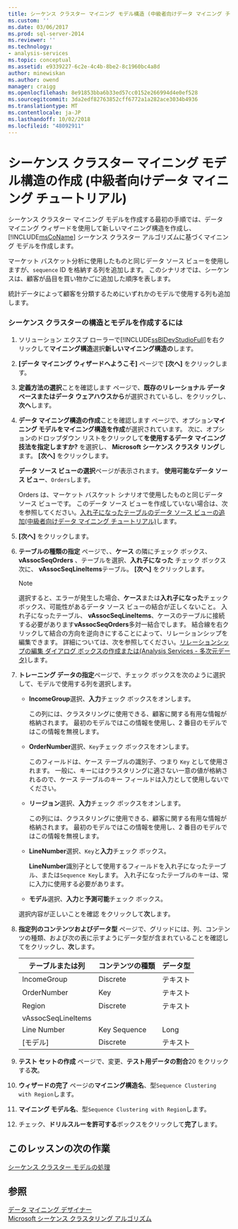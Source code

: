 ```yaml
---
title: シーケンス クラスター マイニング モデル構造 (中級者向けデータ マイニング チュートリアル) を作成する |Microsoft Docs
ms.custom: ''
ms.date: 03/06/2017
ms.prod: sql-server-2014
ms.reviewer: ''
ms.technology:
- analysis-services
ms.topic: conceptual
ms.assetid: e9339227-6c2e-4c4b-8be2-8c1960bc4a8d
author: minewiskan
ms.author: owend
manager: craigg
ms.openlocfilehash: 8e91853bba6b33ed57cc0152e266994d4e0ef528
ms.sourcegitcommit: 3da2edf82763852cff6772a1a282ace3034b4936
ms.translationtype: MT
ms.contentlocale: ja-JP
ms.lasthandoff: 10/02/2018
ms.locfileid: "48092911"
---
```

# <a name="creating-a-sequence-clustering-mining-model-structure-intermediate-data-mining-tutorial"></a>シーケンス クラスター マイニング モデル構造の作成 (中級者向けデータ マイニング チュートリアル)
  シーケンス クラスター マイニング モデルを作成する最初の手順では、データ マイニング ウィザードを使用して新しいマイニング構造を作成し、[!INCLUDE[msCoName](../includes/msconame-md.md)] シーケンス クラスター アルゴリズムに基づくマイニング モデルを作成します。  
  
 マーケット バスケット分析に使用したものと同じデータ ソース ビューを使用しますが、`sequence` ID を格納する列を追加します。 このシナリオでは、シーケンスは、顧客が品目を買い物かごに追加した順序を表します。  
  
 統計データによって顧客を分類するためにいずれかのモデルで使用する列も追加します。  
  
### <a name="to-create-a-sequence-clustering-structure-and-model"></a>シーケンス クラスターの構造とモデルを作成するには  
  
1.  ソリューション エクスプ ローラーで[!INCLUDE[ssBIDevStudioFull](../includes/ssbidevstudiofull-md.md)]を右クリックして**マイニング構造**選択**新しいマイニング構造の**します。  
  
2.  **[データ マイニング ウィザードへようこそ]** ページで **[次へ]** をクリックします。  
  
3.  **定義方法の選択**ことを確認します ページで、**既存のリレーショナル データベースまたはデータ ウェアハウスから**が選択されているし、をクリックし、 **次へ**します。  
  
4.  **データ マイニング構造の作成**ことを確認します ページで、オプション**マイニング モデルをマイニング構造を作成**が選択されています。 次に、オプションのドロップダウン リストをクリックして**を使用するデータ マイニング技法を指定しますか?** を選択し、 **Microsoft シーケンス クラスタ リング**します。 **[次へ]** をクリックします。  
  
     **データ ソース ビューの選択**ページが表示されます。 **使用可能なデータ ソース ビュー**、`Orders`します。  
  
     Orders は、マーケット バスケット シナリオで使用したものと同じデータ ソース ビューです。 このデータ ソース ビューを作成していない場合は、次を参照してください。[入れ子になったテーブルのデータ ソース ビューの追加&#40;中級者向けデータ マイニング チュートリアル&#41;](../../2014/tutorials/adding-a-data-source-view-with-nested-tables-intermediate-data-mining-tutorial.md)します。  
  
5.  **[次へ]** をクリックします。  
  
6.  **テーブルの種類の指定** ページで、、**ケース** の隣にチェック ボックス、 **vAssocSeqOrders** 、テーブルを選択、**入れ子になった** チェック ボックス次に、 **vAssocSeqLineItems**テーブル。 **[次へ]** をクリックします。  
  
    > [!NOTE]  
    >  選択すると、エラーが発生した場合、**ケース**または**入れ子になった**チェック ボックス、可能性があるデータ ソース ビューの結合が正しくないこと。 入れ子になったテーブル、 **vAssocSeqLineItems**、ケースのテーブルに接続する必要があります**vAssocSeqOrders**多対一結合でします。 結合線を右クリックして結合の方向を逆向きにすることによって、リレーションシップを編集できます。 詳細については、次を参照してください。[リレーションシップの編集 ダイアログ ボックスの作成または&#40;Analysis Services - 多次元データ&#41;](../../2014/analysis-services/create-or-edit-relationship-dialog-box-analysis-services-multidimensional-data.md)します。  
  
7.  **トレーニング データの指定**ページで、チェック ボックスを次のように選択して、モデルで使用する列を選択します。  
  
    -   **IncomeGroup**選択、**入力**チェック ボックスをオンします。  
  
         この列には、クラスタリングに使用できる、顧客に関する有用な情報が格納されます。 最初のモデルではこの情報を使用し、2 番目のモデルではこの情報を無視します。  
  
    -   **OrderNumber**選択、`Key`チェック ボックスをオンします。  
  
         このフィールドは、ケース テーブルの識別子、つまり `Key` として使用されます。 一般に、キーにはクラスタリングに適さない一意の値が格納されるので、ケース テーブルのキー フィールドは入力として使用しないでください。  
  
    -   **リージョン**選択、**入力**チェック ボックスをオンします。  
  
         この列には、クラスタリングに使用できる、顧客に関する有用な情報が格納されます。 最初のモデルではこの情報を使用し、2 番目のモデルではこの情報を無視します。  
  
    -   **LineNumber**選択、`Key`と**入力**チェック ボックス。  
  
         **LineNumber**識別子として使用するフィールドを入れ子になったテーブル、または`Sequence Key`します。 入れ子になったテーブルのキーは、常に入力に使用する必要があります。  
  
    -   **モデル**選択、**入力**と**予測可能**チェック ボックス。  
  
     選択内容が正しいことを確認 をクリックして**次**します。  
  
8.  **指定列のコンテンツおよびデータ型** ページで、グリッドには、列、コンテンツの種類、および次の表に示すようにデータ型が含まれていることを確認してをクリックし、**次**します。  
  
    |テーブルまたは列|コンテンツの種類|データ型|  
    |---------------------|------------------|---------------|  
    |IncomeGroup|Discrete|テキスト|  
    |OrderNumber|Key|テキスト|  
    |Region|Discrete|テキスト|  
    |vAssocSeqLineItems|||  
    |Line Number|Key Sequence|Long|  
    |[モデル]|Discrete|テキスト|  
  
9. **テスト セットの作成** ページで、変更、**テスト用データの割合**20 をクリックする**次**。  
  
10. **ウィザードの完了** ページの**マイニング構造名**、型`Sequence Clustering with Region`します。  
  
11. **マイニング モデル名**、型`Sequence Clustering with Region`します。  
  
12. チェック、**ドリルスルーを許可する**ボックスをクリックして**完了**します。  
  
## <a name="next-task-in-lesson"></a>このレッスンの次の作業  
 [シーケンス クラスター モデルの処理](../../2014/tutorials/processing-the-sequence-clustering-model.md)  
  
## <a name="see-also"></a>参照  
 [データ マイニング デザイナー](../../2014/analysis-services/data-mining/data-mining-designer.md)   
 [Microsoft シーケンス クラスタリング アルゴリズム](../../2014/analysis-services/data-mining/microsoft-sequence-clustering-algorithm.md)  
  
  
